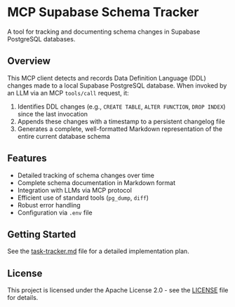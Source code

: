 # MCP Supabase Schema Tracker

A tool for tracking and documenting schema changes in Supabase PostgreSQL databases.

## Overview

This MCP client detects and records Data Definition Language (DDL) changes made to a local Supabase PostgreSQL database. When invoked by an LLM via an MCP `tools/call` request, it:

1. Identifies DDL changes (e.g., `CREATE TABLE`, `ALTER FUNCTION`, `DROP INDEX`) since the last invocation
2. Appends these changes with a timestamp to a persistent changelog file
3. Generates a complete, well-formatted Markdown representation of the entire current database schema

## Features

- Detailed tracking of schema changes over time
- Complete schema documentation in Markdown format
- Integration with LLMs via MCP protocol
- Efficient use of standard tools (`pg_dump`, `diff`)
- Robust error handling
- Configuration via `.env` file

## Getting Started

See the [task-tracker.md](task-tracker.md) file for a detailed implementation plan.

## License

This project is licensed under the Apache License 2.0 - see the [LICENSE](LICENSE) file for details.
